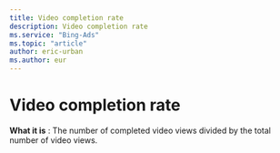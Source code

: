 ```yaml
---
title: Video completion rate
description: Video completion rate
ms.service: "Bing-Ads"
ms.topic: "article"
author: eric-urban
ms.author: eur
---
```


# Video completion rate

**What it is** : The number of completed video views divided by the total number of video views.


